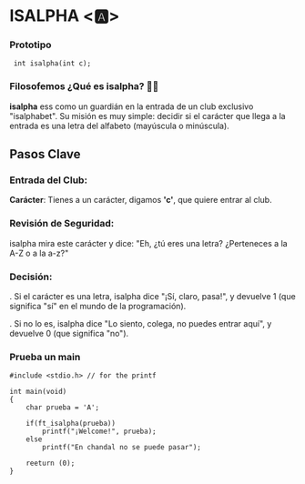 # ISALPHA <🅰>

### Prototipo

``` int isalpha(int c);```

### Filosofemos ¿Qué es isalpha? 🚬🌿

**isalpha** ess como un guardián en la entrada de un club exclusivo "isalphabet". Su misión es muy simple: decidir si el carácter que llega a la entrada es una letra del alfabeto (mayúscula o minúscula).

## Pasos Clave
### Entrada del Club:

**Carácter**: Tienes a un carácter, digamos **'c'**, que quiere entrar al club.

### Revisión de Seguridad:

isalpha mira este carácter y dice: "Eh, ¿tú eres una letra? ¿Perteneces a la A-Z o a la a-z?"

### Decisión:

. Si el carácter es una letra, isalpha dice "¡Sí, claro, pasa!", y devuelve 1 (que significa "sí" en el mundo de la programación).

. Si no lo es, isalpha dice "Lo siento, colega, no puedes entrar aquí", y devuelve 0 (que significa "no").

### Prueba un main

```
#include <stdio.h> // for the printf

int main(void)
{
	char prueba = 'A';

	if(ft_isalpha(prueba))
		printf("¡Welcome!", prueba);
	else
		printf("En chandal no se puede pasar");

	reeturn (0);
}
```
